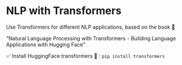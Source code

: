 # NLP with Transformers
Use Transformers for different NLP applications, based on the book :parrot:

"Natural Language Processing with Transformers -
Building Language Applications with Hugging Face"


:white_check_mark: Install HuggingFace transformers :hugs: :
`pip install transformers`